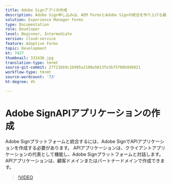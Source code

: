 ```yaml
---
title: Adobe Signアプリの作成
description: Adobe Sign申し込みは、AEM FormsとAdobe Signの統合を作り上げる最初のステップです。
solution: Experience Manager Forms
type: Documentation
role: Developer
level: Beginner, Intermediate
version: cloud-service
feature: Adaptive Forms
topic: Development
kt: 7427
thumbnail: 332436.jpg
translation-type: tm+mt
source-git-commit: 27f21bb9c1b905a2100a5013fe3b75760b9d6821
workflow-type: tm+mt
source-wordcount: '73'
ht-degree: 4%

---
```



# Adobe SignAPIアプリケーションの作成

Adobe Signプラットフォームと統合するには、Adobe SignでAPIアプリケーションを作成する必要があります。 APIアプリケーションは、クライアントアプリケーションの代表として機能し、Adobe Signプラットフォームと対話します。 APIアプリケーションは、顧客ドメインまたはパートナードメインで作成できます。

>[!VIDEO](https://video.tv.adobe.com/v/332436?quality=12&learn=on)


